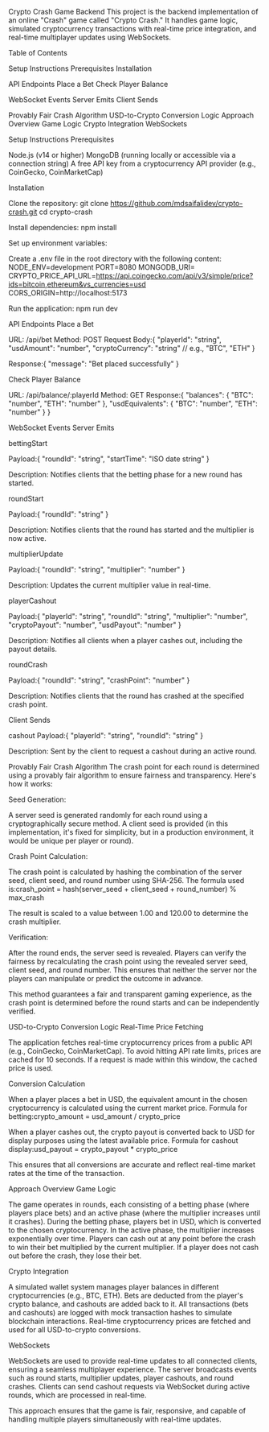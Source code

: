 Crypto Crash Game Backend
This project is the backend implementation of an online "Crash" game called "Crypto Crash." It handles game logic, simulated cryptocurrency transactions with real-time price integration, and real-time multiplayer updates using WebSockets.

Table of Contents

Setup Instructions
Prerequisites
Installation


API Endpoints
Place a Bet
Check Player Balance


WebSocket Events
Server Emits
Client Sends


Provably Fair Crash Algorithm
USD-to-Crypto Conversion Logic
Approach Overview
Game Logic
Crypto Integration
WebSockets




Setup Instructions
Prerequisites

Node.js (v14 or higher)
MongoDB (running locally or accessible via a connection string)
A free API key from a cryptocurrency API provider (e.g., CoinGecko, CoinMarketCap)

Installation

Clone the repository:
git clone https://github.com/mdsaifalidev/crypto-crash.git
cd crypto-crash


Install dependencies:
npm install


Set up environment variables:

Create a .env file in the root directory with the following content:
NODE_ENV=development
PORT=8080
MONGODB_URI=
CRYPTO_PRICE_API_URL=https://api.coingecko.com/api/v3/simple/price?ids=bitcoin,ethereum&vs_currencies=usd
CORS_ORIGIN=http://localhost:5173


Run the application:
npm run dev




API Endpoints
Place a Bet

URL: /api/bet
Method: POST
Request Body:{
  "playerId": "string",
  "usdAmount": "number",
  "cryptoCurrency": "string" // e.g., "BTC", "ETH"
}


Response:{
  "message": "Bet placed successfully"
}



Check Player Balance

URL: /api/balance/:playerId
Method: GET
Response:{
  "balances": {
    "BTC": "number",
    "ETH": "number"
  },
  "usdEquivalents": {
    "BTC": "number",
    "ETH": "number"
  }
}




WebSocket Events
Server Emits

bettingStart

Payload:{
  "roundId": "string",
  "startTime": "ISO date string"
}


Description: Notifies clients that the betting phase for a new round has started.


roundStart

Payload:{
  "roundId": "string"
}


Description: Notifies clients that the round has started and the multiplier is now active.


multiplierUpdate

Payload:{
  "roundId": "string",
  "multiplier": "number"
}


Description: Updates the current multiplier value in real-time.


playerCashout

Payload:{
  "playerId": "string",
  "roundId": "string",
  "multiplier": "number",
  "cryptoPayout": "number",
  "usdPayout": "number"
}


Description: Notifies all clients when a player cashes out, including the payout details.


roundCrash

Payload:{
  "roundId": "string",
  "crashPoint": "number"
}


Description: Notifies clients that the round has crashed at the specified crash point.



Client Sends

cashout
Payload:{
  "playerId": "string",
  "roundId": "string"
}


Description: Sent by the client to request a cashout during an active round.




Provably Fair Crash Algorithm
The crash point for each round is determined using a provably fair algorithm to ensure fairness and transparency. Here's how it works:

Seed Generation:

A server seed is generated randomly for each round using a cryptographically secure method.
A client seed is provided (in this implementation, it's fixed for simplicity, but in a production environment, it would be unique per player or round).


Crash Point Calculation:

The crash point is calculated by hashing the combination of the server seed, client seed, and round number using SHA-256.
The formula used is:crash_point = hash(server_seed + client_seed + round_number) % max_crash


The result is scaled to a value between 1.00 and 120.00 to determine the crash multiplier.


Verification:

After the round ends, the server seed is revealed.
Players can verify the fairness by recalculating the crash point using the revealed server seed, client seed, and round number.
This ensures that neither the server nor the players can manipulate or predict the outcome in advance.



This method guarantees a fair and transparent gaming experience, as the crash point is determined before the round starts and can be independently verified.

USD-to-Crypto Conversion Logic
Real-Time Price Fetching

The application fetches real-time cryptocurrency prices from a public API (e.g., CoinGecko, CoinMarketCap).
To avoid hitting API rate limits, prices are cached for 10 seconds. If a request is made within this window, the cached price is used.

Conversion Calculation

When a player places a bet in USD, the equivalent amount in the chosen cryptocurrency is calculated using the current market price.
Formula for betting:crypto_amount = usd_amount / crypto_price


When a player cashes out, the crypto payout is converted back to USD for display purposes using the latest available price.
Formula for cashout display:usd_payout = crypto_payout * crypto_price



This ensures that all conversions are accurate and reflect real-time market rates at the time of the transaction.

Approach Overview
Game Logic

The game operates in rounds, each consisting of a betting phase (where players place bets) and an active phase (where the multiplier increases until it crashes).
During the betting phase, players bet in USD, which is converted to the chosen cryptocurrency.
In the active phase, the multiplier increases exponentially over time. Players can cash out at any point before the crash to win their bet multiplied by the current multiplier.
If a player does not cash out before the crash, they lose their bet.

Crypto Integration

A simulated wallet system manages player balances in different cryptocurrencies (e.g., BTC, ETH).
Bets are deducted from the player's crypto balance, and cashouts are added back to it.
All transactions (bets and cashouts) are logged with mock transaction hashes to simulate blockchain interactions.
Real-time cryptocurrency prices are fetched and used for all USD-to-crypto conversions.

WebSockets

WebSockets are used to provide real-time updates to all connected clients, ensuring a seamless multiplayer experience.
The server broadcasts events such as round starts, multiplier updates, player cashouts, and round crashes.
Clients can send cashout requests via WebSocket during active rounds, which are processed in real-time.

This approach ensures that the game is fair, responsive, and capable of handling multiple players simultaneously with real-time updates.
